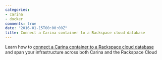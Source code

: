 ```yaml
---
categories:
- carina
- docker
comments: true
date: "2016-01-15T00:00:00Z"
title: Connect a Carina container to a Rackspace cloud database
---
```


Learn how to [connect a Carina container to a Rackspace cloud database][tutorial] and span your infrastructure across both Carina and the Rackspace Cloud

[tutorial]: https://getcarina.com/docs/tutorials/data-stores-mysql-prod/
